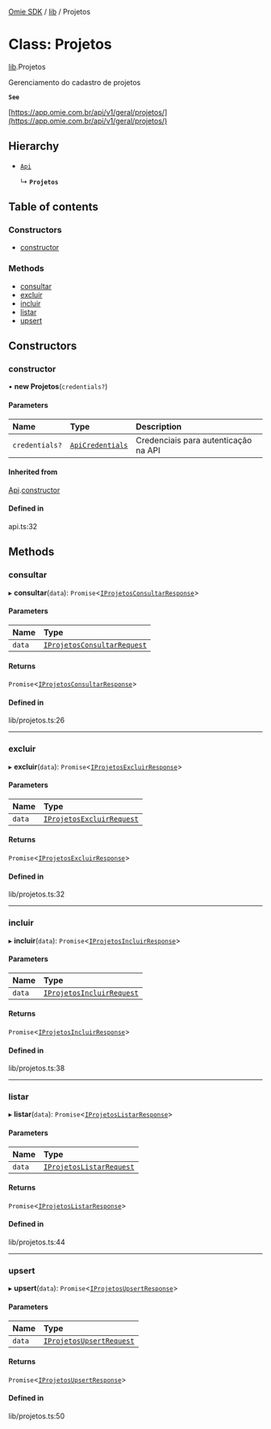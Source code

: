 [Omie SDK](../README.md) / [lib](../modules/lib.md) / Projetos

# Class: Projetos

[lib](../modules/lib.md).Projetos

Gerenciamento do cadastro de projetos

**`See`**

[https://app.omie.com.br/api/v1/geral/projetos/](https://app.omie.com.br/api/v1/geral/projetos/)

## Hierarchy

- [`Api`](index.Api.md)

  ↳ **`Projetos`**

## Table of contents

### Constructors

- [constructor](lib.Projetos.md#constructor)

### Methods

- [consultar](lib.Projetos.md#consultar)
- [excluir](lib.Projetos.md#excluir)
- [incluir](lib.Projetos.md#incluir)
- [listar](lib.Projetos.md#listar)
- [upsert](lib.Projetos.md#upsert)

## Constructors

### constructor

• **new Projetos**(`credentials?`)

#### Parameters

| Name | Type | Description |
| :------ | :------ | :------ |
| `credentials?` | [`ApiCredentials`](../modules/index.md#apicredentials) | Credenciais para autenticação na API |

#### Inherited from

[Api](index.Api.md).[constructor](index.Api.md#constructor)

#### Defined in

api.ts:32

## Methods

### consultar

▸ **consultar**(`data`): `Promise`<[`IProjetosConsultarResponse`](../interfaces/types.IProjetosConsultarResponse.md)\>

#### Parameters

| Name | Type |
| :------ | :------ |
| `data` | [`IProjetosConsultarRequest`](../interfaces/types.IProjetosConsultarRequest.md) |

#### Returns

`Promise`<[`IProjetosConsultarResponse`](../interfaces/types.IProjetosConsultarResponse.md)\>

#### Defined in

lib/projetos.ts:26

___

### excluir

▸ **excluir**(`data`): `Promise`<[`IProjetosExcluirResponse`](../interfaces/types.IProjetosExcluirResponse.md)\>

#### Parameters

| Name | Type |
| :------ | :------ |
| `data` | [`IProjetosExcluirRequest`](../interfaces/types.IProjetosExcluirRequest.md) |

#### Returns

`Promise`<[`IProjetosExcluirResponse`](../interfaces/types.IProjetosExcluirResponse.md)\>

#### Defined in

lib/projetos.ts:32

___

### incluir

▸ **incluir**(`data`): `Promise`<[`IProjetosIncluirResponse`](../interfaces/types.IProjetosIncluirResponse.md)\>

#### Parameters

| Name | Type |
| :------ | :------ |
| `data` | [`IProjetosIncluirRequest`](../interfaces/types.IProjetosIncluirRequest.md) |

#### Returns

`Promise`<[`IProjetosIncluirResponse`](../interfaces/types.IProjetosIncluirResponse.md)\>

#### Defined in

lib/projetos.ts:38

___

### listar

▸ **listar**(`data`): `Promise`<[`IProjetosListarResponse`](../interfaces/types.IProjetosListarResponse.md)\>

#### Parameters

| Name | Type |
| :------ | :------ |
| `data` | [`IProjetosListarRequest`](../interfaces/types.IProjetosListarRequest.md) |

#### Returns

`Promise`<[`IProjetosListarResponse`](../interfaces/types.IProjetosListarResponse.md)\>

#### Defined in

lib/projetos.ts:44

___

### upsert

▸ **upsert**(`data`): `Promise`<[`IProjetosUpsertResponse`](../interfaces/types.IProjetosUpsertResponse.md)\>

#### Parameters

| Name | Type |
| :------ | :------ |
| `data` | [`IProjetosUpsertRequest`](../interfaces/types.IProjetosUpsertRequest.md) |

#### Returns

`Promise`<[`IProjetosUpsertResponse`](../interfaces/types.IProjetosUpsertResponse.md)\>

#### Defined in

lib/projetos.ts:50
